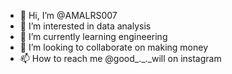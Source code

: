 - 👋 Hi, I’m @AMALRS007
- 👀 I’m interested in data analysis
- 🌱 I’m currently learning engineering
- 💞️ I’m looking to collaborate on making money
- 📫 How to reach me @good_._._will on instagram

<!---
AMALRS007/AMALRS007 is a ✨ special ✨ repository because its `README.md` (this file) appears on your GitHub profile.
You can click the Preview link to take a look at your changes.
--->
